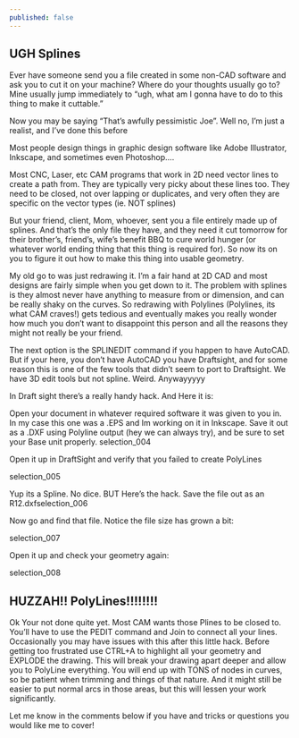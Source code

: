 ```yaml
---
published: false
---
```

## UGH Splines

Ever have someone send you a file created in some non-CAD software and ask you to cut it on your machine? Where do your thoughts usually go to? Mine usually jump immediately to “ugh, what am I gonna have to do to this thing to make it cuttable.”

Now you may be saying “That’s awfully pessimistic Joe”. Well no, I’m just a realist, and I’ve done this before

Most people design things in graphic design software like Adobe Illustrator, Inkscape, and sometimes even Photoshop….

Most CNC, Laser, etc CAM programs that work in 2D need vector lines to create a path from. They are typically very picky about these lines too. They need to be closed, not over lapping or duplicates, and very often they are specific on the vector types (ie. NOT splines)

But your friend, client, Mom, whoever, sent you a file entirely made up of splines. And that’s the only file they have, and they need it cut tomorrow for their brother’s, friend’s, wife’s benefit BBQ to cure world hunger (or whatever world ending thing that this thing is required for). So now its on you to figure it out how to make this thing into usable geometry.

My old go to was just redrawing it. I’m a fair hand at 2D CAD and most designs are fairly simple when you get down to it. The problem with splines is they almost never have anything to measure from or dimension, and can be really shaky on the curves. So redrawing with Polylines (Polylines, its what CAM craves!) gets tedious and eventually makes you really wonder how much you don’t want to disappoint this person and all the reasons they might not really be your friend.

The next option is the SPLINEDIT command if you happen to have AutoCAD. But if your here, you don’t have AutoCAD you have Draftsight, and for some reason this is one of the few tools that didn’t seem to port to Draftsight. We have 3D edit tools but not spline. Weird. Anywayyyyy

In Draft sight there’s a really handy hack. And Here it is:

Open your document in whatever required software it was given to you in. In my case this one was a .EPS and Im working on it in Inkscape.
Save it out as a .DXF using Polyline output (hey we can always try), and be sure to set your Base unit properly.
selection_004

Open it up in DraftSight and verify that you failed to create PolyLines

selection_005

Yup its a Spline. No dice. BUT Here’s the hack. Save the file out as an R12.dxfselection_006

Now go and find that file. Notice the file size has grown a bit:

selection_007

Open it up and check your geometry again:

selection_008

## HUZZAH!! PolyLines!!!!!!!!

Ok Your not done quite yet. Most CAM wants those Plines to be closed to. You’ll have to use the PEDIT command and Join to connect all your lines. Occasionally you may have issues with this after this little hack. Before getting too frustrated use CTRL+A to highlight all your geometry and EXPLODE the drawing. This will break your drawing apart deeper and allow you to PolyLine everything. You will end up with TONS of nodes in curves, so be patient when trimming and things of that nature. And it might still be easier to put normal arcs in those areas, but this will lessen your work significantly.

Let me know in the comments below if you have and tricks or questions you would like me to cover!

